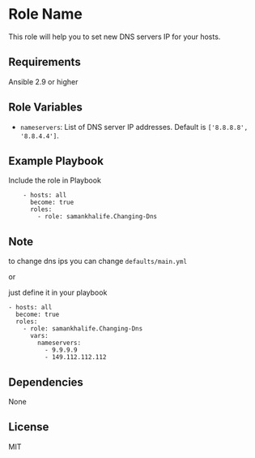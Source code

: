 Role Name
=========

This role will help you to set new DNS servers IP for your hosts.

Requirements
------------

 Ansible 2.9 or higher

Role Variables
--------------

- `nameservers`: List of DNS server IP addresses. Default is `['8.8.8.8', '8.8.4.4']`.

Example Playbook
----------------

Include the role in Playbook

```
    - hosts: all
      become: true
      roles:
        - role: samankhalife.Changing-Dns
```
Note
-----
to change dns ips you can  change `defaults/main.yml`

or

just define it in your playbook

```
- hosts: all
  become: true
  roles:
    - role: samankhalife.Changing-Dns
      vars:
        nameservers:
          - 9.9.9.9
          - 149.112.112.112

```
Dependencies
------------

None

License
-------

MIT
